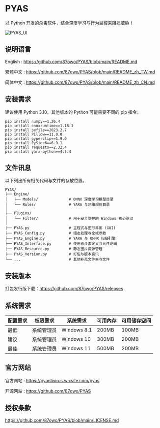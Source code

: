 # PYAS

以 Python 开发的杀毒软件，结合深度学习与行为监控来阻挡威胁！

![PYAS_UI](https://github.com/user-attachments/assets/68765836-7272-482f-b8cd-d8ba728d88ab)

## 说明语言

English : https://github.com/87owo/PYAS/blob/main/README.md

繁體中文 : https://github.com/87owo/PYAS/blob/main/README_zh_TW.md

简体中文 : https://github.com/87owo/PYAS/blob/main/README_zh_CN.md

## 安装需求

建议使用 Python 3.10。其他版本的 Python 可能需要不同的 pip 指令。

```
pip install numpy==1.26.4
pip install onnxruntime==1.18.1
pip install pefile==2023.2.7
pip install Pillow==11.0.0
pip install pyperclip==1.9.0
pip install PySide6==6.9.1
pip install requests==2.32.4
pip install yara-python==4.5.4
```

## 文件讯息

以下列出所有相关代码与文件的存放位置。

```
PYAS/
├── Engine/
│   ├── Models/              # ONNX 深度学习模型目录
│   └── Rules/               # YARA 与网络规则目录
│
├── Plugins/
│   └── Filter/              # 用于安全防护的 Windows 核心驱动
│
├── PYAS.py                  # 主程式与图形界面 (GUI)
├── PYAS_Config.py           # 组态处理与全域参数
├── PYAS_Engine.py           # YARA 与 ONNX 扫描引擎
├── PYAS_Interface.py        # 使用者介面定义与元件逻辑
├── PYAS_Resource.py         # 静态图片资源管理
├── PYAS_Version.py          # 打包与版本资讯
└── ...                      # 其他补充文件夹与文件
```

## 安装版本

打包发行版下载：https://github.com/87owo/PYAS/releases

## 系统需求

| 配置需求 | 权限需求    | 系统需求        | 可用內存 | 可用储存空间 |
| ---- | ------- | ----------- | ----- | ------ |
| 最低 | 系统管理员 | Windows 8.1 | 200MB | 100MB  |
| 建议 | 系统管理员 | Windows 10  | 300MB | 200MB  |
| 最佳 | 系统管理员 | Windows 11  | 500MB | 200MB  |

## 官方网站

官方网站 : https://pyantivirus.wixsite.com/pyas

开源网站 : https://github.com/87owo/PYAS

## 授权条款

https://github.com/87owo/PYAS/blob/main/LICENSE.md

